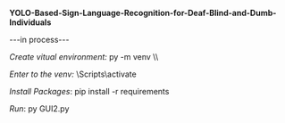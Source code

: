 <b>YOLO-Based-Sign-Language-Recognition-for-Deaf-Blind-and-Dumb-Individuals</b>
<p>---in process---</p>
<p><i>Create vitual environment: </i>py -m venv \<name_of_venv>\</p>
<p><i>Enter to the venv: </i><name_of_venv>\Scripts\activate</p>
<p><i>Install Packages</i>: pip install -r requirements</p>
<p><i>Run</i>: py GUI2.py</p>
